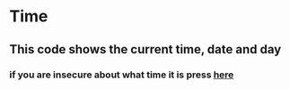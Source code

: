 # Time
## This code shows the current time, date and day

### if you are insecure about what time it is press [here](https://lilgujj.github.io/Time/)

